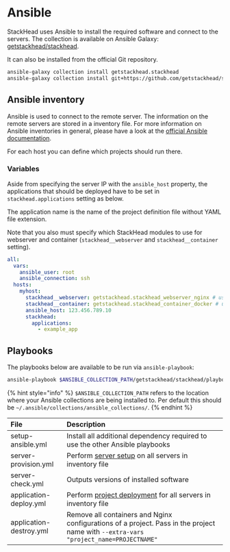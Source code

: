 # Ansible

StackHead uses Ansible to install the required software and connect to the servers.
The collection is available on Ansible Galaxy: [getstackhead/stackhead](https://galaxy.ansible.com/getstackhead/stackhead).

It can also be installed from the official Git repository.

```bash
ansible-galaxy collection install getstackhead.stackhead
ansible-galaxy collection install git+https://github.com/getstackhead/stackhead.git
```

## Ansible inventory

Ansible is used to connect to the remote server. The information on the remote servers are stored in a inventory file. For more information on Ansible inventories in general, please have a look at the [official Ansible documentation](https://docs.ansible.com/ansible/latest/user_guide/intro_inventory.html).

For each host you can define which projects should run there.

### Variables

Aside from specifying the server IP with the `ansible_host` property, the applications that should be deployed have to be set in `stackhead.applications` setting as below.

The application name is the name of the project definition file without YAML file extension.

Note that you also must specify which StackHead modules to use for webserver and container (`stackhead__webserver` and `stackhead__container` setting).

```yaml
all:
  vars:
    ansible_user: root
    ansible_connection: ssh
  hosts:
    myhost:
      stackhead__webserver: getstackhead.stackhead_webserver_nginx # use NGINX as webserver
      stackhead__container: getstackhead.stackhead_container_docker # use Docker for containers
      ansible_host: 123.456.789.10
      stackhead:
        applications:
          - example_app
```

## Playbooks

The playbooks below are available to be run via `ansible-playbook`:

```bash
ansible-playbook $ANSIBLE_COLLECTION_PATH/getstackhead/stackhead/playbooks/[file] -i path/to/inventory.yml
```

{% hint style="info" %}
`$ANSIBLE_COLLECTION_PATH` refers to the location where your Ansible collections are being installed to.
Per default this should be `~/.ansible/collections/ansible_collections/`.
{% endhint %}

| File | Description |
| :--- | :--- |
| setup-ansible.yml | Install all additional dependency required to use the other Ansible playbooks |
| server-provision.yml | Perform [server setup](workflow.md) on all servers in inventory file |
| server-check.yml | Outputs versions of installed software |
| application-deploy.yml | Perform [project deployment](workflow.md) for all servers in inventory file |
| application-destroy.yml | Remove all containers and Nginx configurations of a project. Pass in the project name with `--extra-vars "project_name=PROJECTNAME"` |

